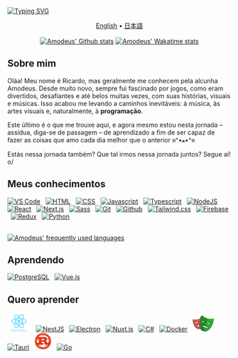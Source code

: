 <!-- markdownlint-disable-file MD009 MD041 -->

[![Typing SVG](https://readme-typing-svg.demolab.com?font=Outfit&weight=500&size=52&duration=3200&pause=1000&color=F52559&center=true&vCenter=true&width=1000&height=82&lines=Ol%C3%A1+pessoas!+Como+vai%3F;Hello+everyone!+How's+it+going%3F;%E5%A7%8B%E3%82%81%E3%81%BE%E3%81%97%E3%81%A6%E3%80%81%E7%9A%86%E3%81%95%E3%82%93%EF%BC%81%E3%81%8A%E5%85%83%E6%B0%97%E3%81%A7%E3%81%99%E3%81%8B%EF%BC%9F)](https://git.io/typing-svg)

<div align="center">
  <a href="./langs/README.en.md">English</a>
•  <a href="./langs/README.ja.md">日本語</a>
</div>
&nbsp;
<div align="center">
<a href="https://github.com/amodeusr">
  <img width="47%" height="195px" alt="Amodeus' Github stats" alt="" src="https://github-readme-stats.vercel.app/api?username=amodeusr&locale=pt-br&count_private=true&show_icons=true&title_color=f52559&text_color=b2b2b2&bg_color=1e2025&border_color=f52559&icon_color=f52559&custom_title=Minhas+estatísticas+do+Github+👌" /></a>
<a href="https://wakatime.com/@AmodeusR">
  <img width="51.2%" alt="Amodeus' Wakatime stats" height="195px" src="https://github-readme-stats.vercel.app/api/wakatime?username=amodeusr&locale=pt-br&layout=compact&hide=text,Git%20Config,Other,Image%20%28svg%29,YAML&langs_count=8&title_color=f52559&text_color=b2b2b2&bg_color=1e2025&border_color=f52559" />
</a>
</div>

## Sobre mim

Oláa! Meu nome é Ricardo, mas geralmente me conhecem pela alcunha Amodeus. Desde muito novo, sempre fui fascinado por jogos, como eram divertidos, desafiantes e até belos muitas vezes, com suas histórias, visuais e músicas. Isso acabou me levando a caminhos inevitáveis: à música, às artes visuais e, naturalmente, à **programação**.

Este último é o que me trouxe aqui, e agora mesmo estou nesta jornada – assídua, diga-se de passagem – de aprendizado a fim de ser capaz de fazer as coisas que amo cada dia melhor que o anterior ฅ^•ﻌ•^ฅ

Estás nessa jornada também? Que tal irmos nessa jornada juntos? Segue aí! o/

## Meus conhecimentos

<div display="inline-block">
  <a href="https://code.visualstudio.com/">
    <img alt="VS Code" src="https://cdn.jsdelivr.net/gh/devicons/devicon/icons/vscode/vscode-original.svg" width="38px" /></a>
&nbsp;
  <a href="https://developer.mozilla.org/docs/Web/HTML">
    <img alt="HTML" src="https://cdn.jsdelivr.net/gh/devicons/devicon/icons/html5/html5-original.svg" width="38px" /></a>
&nbsp;
  <a href="https://developer.mozilla.org/docs/Web/CSS">
    <img alt="CSS" src="https://cdn.jsdelivr.net/gh/devicons/devicon/icons/css3/css3-original.svg" width="38px" /></a>
&nbsp;
  <a href="https://developer.mozilla.org/docs/Web/Javascript">
    <img alt="Javascript" src="https://cdn.jsdelivr.net/gh/devicons/devicon/icons/javascript/javascript-original.svg" width="38px" /></a>
&nbsp;
  <a href="https://www.typescriptlang.org/">
    <img alt="Typescript" src="https://cdn.jsdelivr.net/gh/devicons/devicon/icons/typescript/typescript-original.svg" width="38px" /></a>
&nbsp;
  <a href="https://nodejs.org/en/">
    <img alt="NodeJS" src="https://cdn.jsdelivr.net/gh/devicons/devicon/icons/nodejs/nodejs-original.svg" width="38px" /></a>
&nbsp;
  <a href="https://reactjs.org/">
    <img alt="React" src="https://cdn.jsdelivr.net/gh/devicons/devicon/icons/react/react-original.svg" width="38px" /></a>
&nbsp;
  <a href="https://nextjs.org/">
    <img alt="Next.js" src="https://cdn.jsdelivr.net/gh/devicons/devicon/icons/nextjs/nextjs-original.svg" width="38px" /></a>
&nbsp;
  <a href="https://sass-lang.com/">
    <img alt="Sass" src="https://cdn.jsdelivr.net/gh/devicons/devicon/icons/sass/sass-original.svg" width="38px" /></a>
&nbsp;
  <a href="https://git-scm.com/">
    <img alt="Git" src="https://cdn.jsdelivr.net/gh/devicons/devicon/icons/git/git-original.svg" width="38px" /></a>
&nbsp;
  <a href="https://github.com/">
    <img alt="Github" src="https://upload.wikimedia.org/wikipedia/commons/a/ae/Github-desktop-logo-symbol.svg" width="38px" /></a>
&nbsp;
  <a href="https://tailwindcss.com/">
    <img alt="Tailwind.css" src="https://cdn.jsdelivr.net/gh/devicons/devicon@latest/icons/tailwindcss/tailwindcss-original.svg" width="38px" /></a>
&nbsp;
  <a href="https://firebase.google.com/">
    <img alt="Firebase" src="https://rawcdn.githack.com/gist/AmodeusR/c944d4805f4f83a6b4c21bf2d1e20688/raw/9b5e5b8bc526f302f9a8f277b1ee7e0d377ff219/firebase-logo.svg" width="28px" /></a>
&nbsp;
  <a href="https://redux.js.org/">
    <img alt="Redux" src="https://cdn.jsdelivr.net/gh/devicons/devicon/icons/redux/redux-original.svg" width="38px" /></a>
&nbsp;
  <a href="https://www.python.org/">
    <img alt="Python" src="https://cdn.jsdelivr.net/gh/devicons/devicon/icons/python/python-original.svg" width="38px" /></a>
</div>

<br />

[![Amodeus' frequently used languages](https://github-readme-stats.vercel.app/api/top-langs/?username=amodeusr&locale=pt-br&layout=compact&langs_count=6&title_color=f52559&text_color=b2b2b2&bg_color=1e2025&border_color=f52559)](https://github.com/amodeusr)

## Aprendendo

<div display="inline-block">
  <a href="https://www.postgresql.org/">
    <img alt="PostgreSQL" src="https://cdn.jsdelivr.net/gh/devicons/devicon/icons/postgresql/postgresql-plain.svg" width="38px" /></a>
&nbsp;
  <a href="https://vuejs.org/">
    <img alt="Vue.js" src="https://cdn.jsdelivr.net/gh/devicons/devicon/icons/vuejs/vuejs-original.svg" width="38px" /></a>
</div>

## Quero aprender

<div display="inline-block">
  <a href="https://reactnative.dev/">
    <img alt="React Native" src="https://raw.githubusercontent.com/AmodeusR/amodeusr/38e81be5cc110502fb91218d046c9f21c263d74d/logos/react-native.svg" width="52px" /></a>
&nbsp;
  <a href="https://nestjs.com/">
    <img alt="NestJS" src="https://cdn.jsdelivr.net/gh/devicons/devicon@latest/icons/nestjs/nestjs-original.svg" width="38px" /></a>
&nbsp;
  <a href="https://www.electronjs.org/">
    <img alt="Electron" src="https://cdn.jsdelivr.net/gh/devicons/devicon/icons/electron/electron-original.svg" width="38px" /></a>
&nbsp;
  <a href="https://nuxtjs.org/">
    <img alt="Nuxt.js" src="https://cdn.jsdelivr.net/gh/devicons/devicon/icons/nuxtjs/nuxtjs-original.svg" width="38px" /></a>
&nbsp;
  <a href="https://docs.microsoft.com/dotnet/csharp/tour-of-csharp/">
    <img alt="C#" src="https://cdn.jsdelivr.net/gh/devicons/devicon/icons/csharp/csharp-original.svg" width="38px" /></a>
&nbsp;
  <a href="https://www.docker.com/">
    <img alt="Docker" src="https://cdn.jsdelivr.net/gh/devicons/devicon/icons/docker/docker-original-wordmark.svg" width="42px" /></a>
&nbsp;
  <a href="https://playwright.dev/">
    <img alt="Playwright" src="https://raw.githubusercontent.com/AmodeusR/amodeusr/38e81be5cc110502fb91218d046c9f21c263d74d/logos/playwright.svg" width="48px" /></a>
&nbsp;
  <a href="https://v2.tauri.app/">
    <img alt="Tauri" src="https://cdn.jsdelivr.net/gh/devicons/devicon@latest/icons/tauri/tauri-original.svg" width="36px" /></a>
&nbsp;
  <a href="https://www.rust-lang.org/">
    <img alt="Rust" src="https://raw.githubusercontent.com/AmodeusR/amodeusr/db1995b9fe18b1407d594f4f38e81dc899f5a30d/logos/rust-original.svg" width="38px" /></a>
&nbsp;
  <a href="https://go.dev/">
    <img alt="Go" src="https://cdn.jsdelivr.net/gh/devicons/devicon@latest/icons/go/go-original-wordmark.svg" width="38px" /></a>
</div>
